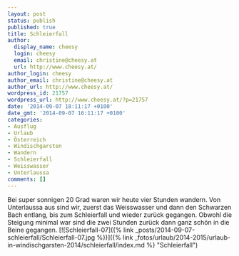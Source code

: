 ```yaml
---
layout: post
status: publish
published: true
title: Schleierfall
author:
  display_name: cheesy
  login: cheesy
  email: christine@cheesy.at
  url: http://www.cheesy.at/
author_login: cheesy
author_email: christine@cheesy.at
author_url: http://www.cheesy.at/
wordpress_id: 21757
wordpress_url: http://www.cheesy.at/?p=21757
date: '2014-09-07 18:11:17 +0100'
date_gmt: '2014-09-07 16:11:17 +0100'
categories:
- Ausflug
- Urlaub
- Österreich
- Windischgarsten
- Wandern
- Schleierfall
- Weisswasser
- Unterlaussa
comments: []
---
```

Bei super sonnigen 20 Grad waren wir heute vier Stunden wandern. Von Unterlaussa aus sind wir, zuerst das Weisswasser und dann den Schwarzen Bach entlang, bis zum Schleierfall und wieder zurück gegangen. Obwohl die Steigung minimal war sind die zwei Stunden zurück dann ganz schön in die Beine gegangen.
[![Schleierfall-07]({% link _posts/2014-09-07-schleierfall/Schleierfall-07.jpg %})]({% link _fotos/urlaub/2014-2015/urlaub-in-windischgarsten-2014/schleierfall/index.md %} "Schleierfall")
